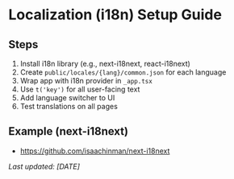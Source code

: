 # Localization (i18n) Setup Guide

## Steps
1. Install i18n library (e.g., next-i18next, react-i18next)
2. Create `public/locales/{lang}/common.json` for each language
3. Wrap app with i18n provider in `_app.tsx`
4. Use `t('key')` for all user-facing text
5. Add language switcher to UI
6. Test translations on all pages

## Example (next-i18next)
- https://github.com/isaachinman/next-i18next

_Last updated: [DATE]_
